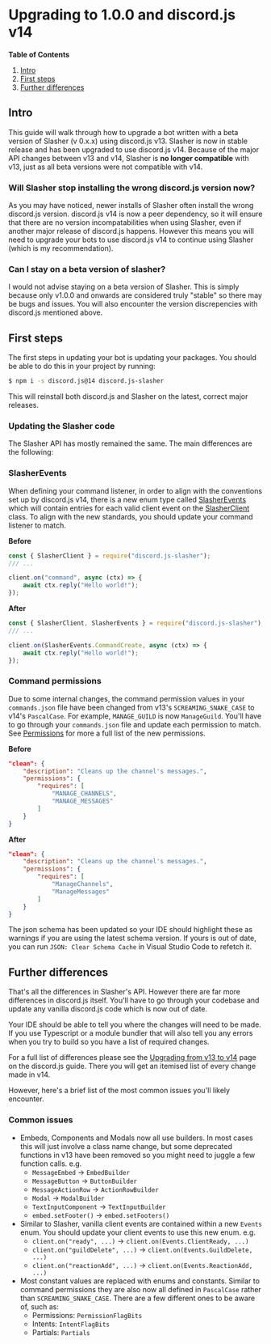 # Upgrading to 1.0.0 and discord.js v14

**Table of Contents**
1. [Intro](#intro)
2. [First steps](#first-steps)
3. [Further differences](#further-differences)

## Intro
This guide will walk through how to upgrade a bot written with a beta version of Slasher (v 0.x.x) using discord.js v13. Slasher is now in stable release and has been upgraded to use discord.js v14. Because of the major API changes between v13 and v14, Slasher is __no longer compatible__ with v13, just as all beta versions were not compatible with v14.

### Will Slasher stop installing the wrong discord.js version now?
 As you may have noticed, newer installs of Slasher often install the wrong discord.js version. discord.js v14 is now a peer dependency, so it will ensure that there are no version incompatabilities when using Slasher, even if another major release of discord.js happens. However this means you will need to upgrade your bots to use discord.js v14 to continue using Slasher (which is my recommendation).

### Can I stay on a beta version of slasher?
I would not advise staying on a beta version of Slasher. This is simply because only v1.0.0 and onwards are considered truly "stable" so there may be bugs and issues. You will also encounter the version discrepencies with discord.js mentioned above.

## First steps
The first steps in updating your bot is updating your packages. You should be able to do this in your project by running:
```sh
$ npm i -s discord.js@14 discord.js-slasher
```
This will reinstall both discord.js and Slasher on the latest, correct major releases.

### Updating the Slasher code
The Slasher API has mostly remained the same. The main differences are the following:

### SlasherEvents
When defining your command listener, in order to align with the conventions set up by discord.js v14, there is a new enum type called [SlasherEvents](../api/SlasherEvents.md) which will contain entries for each valid client event on the [SlasherClient](../api/SlasherClient.md) class. To align with the new standards, you should update your command listener to match.

**Before**
```js
const { SlasherClient } = require("discord.js-slasher");
/// ...

client.on("command", async (ctx) => {
    await ctx.reply("Hello world!");
});
```

**After**
```js
const { SlasherClient, SlasherEvents } = require("discord.js-slasher");
/// ...

client.on(SlasherEvents.CommandCreate, async (ctx) => {
    await ctx.reply("Hello world!");
});
```

### Command permissions
Due to some internal changes, the command permission values in your `commands.json` file have been changed from v13's `SCREAMING_SNAKE_CASE` to v14's `PascalCase`. For example, `MANAGE_GUILD` is now `ManageGuild`. You'll have to go through your `commands.json` file and update each permission to match. See [Permissions](../guides/command-json.md#permissions) for more a full list of the new permissions.

**Before**
```json
"clean": {
    "description": "Cleans up the channel's messages.",
    "permissions": {
        "requires": [
            "MANAGE_CHANNELS",
            "MANAGE_MESSAGES"
        ]
    }
}
```

**After**
```json
"clean": {
    "description": "Cleans up the channel's messages.",
    "permissions": {
        "requires": [
            "ManageChannels",
            "ManageMessages"
        ]
    }
}
```
The json schema has been updated so your IDE should highlight these as warnings if you are using the latest schema version. If yours is out of date, you can run `JSON: Clear Schema Cache` in Visual Studio Code to refetch it.

## Further differences
That's all the differences in Slasher's API. However there are far more differences in discord.js itself. You'll have to go through your codebase and update any vanilla discord.js code which is now out of date.

Your IDE should be able to tell you where the changes will need to be made. If you use Typescript or a module bundler that will also tell you any errors when you try to build so you have a list of required changes.

For a full list of differences please see the [Upgrading from v13 to v14](https://discordjs.guide/additional-info/changes-in-v14.html) page on the discord.js guide. There you will get an itemised list of every change made in v14.

However, here's a brief list of the most common issues you'll likely encounter.

### Common issues
- Embeds, Components and Modals now all use builders. In most cases this will just involve a class name change, but some deprecated functions in v13 have been removed so you might need to juggle a few function calls. e.g.
    - `MessageEmbed` -> `EmbedBuilder`
    - `MessageButton` -> `ButtonBuilder`
    - `MessageActionRow` -> `ActionRowBuilder`
    - `Modal` -> `ModalBuilder`
    - `TextInputComponent` -> `TextInputBuilder`
    - `embed.setFooter()` -> `embed.setFooters()`
- Similar to Slasher, vanilla client events are contained within a new `Events` enum. You should update your client events to use this new enum. e.g.
    - `client.on("ready", ...)` -> `client.on(Events.ClientReady, ...)`
    - `client.on("guildDelete", ...)` -> `client.on(Events.GuildDelete, ...)`
    - `client.on("reactionAdd", ...)` -> `client.on(Events.ReactionAdd, ...)`
- Most constant values are replaced with enums and constants. Similar to command permissions they are also now all defined in `PascalCase` rather than `SCREAMING_SNAKE_CASE`. There are a few different ones to be aware of, such as:
    - Permissions: `PermissionFlagBits`
    - Intents: `IntentFlagBits`
    - Partials: `Partials`
